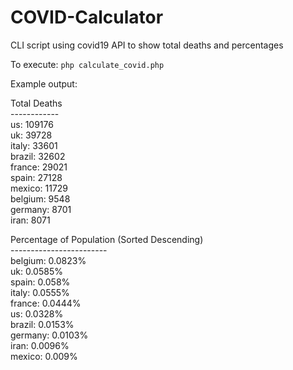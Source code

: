 # COVID-Calculator
CLI script using covid19 API to show total deaths and percentages

To execute: 
`php calculate_covid.php`

Example output: 

Total Deaths<br/>
------------<br/>
us: 109176<br/>
uk: 39728<br/>
italy: 33601<br/>
brazil: 32602<br/>
france: 29021<br/>
spain: 27128<br/>
mexico: 11729<br/>
belgium: 9548<br/>
germany: 8701<br/>
iran: 8071<br/>


Percentage of Population (Sorted Descending)<br/>
------------------------<br/>
belgium: 0.0823%<br/>
uk: 0.0585%<br/>
spain: 0.058%<br/>
italy: 0.0555%<br/>
france: 0.0444%<br/>
us: 0.0328%<br/>
brazil: 0.0153%<br/>
germany: 0.0103%<br/>
iran: 0.0096%<br/>
mexico: 0.009%<br/>

